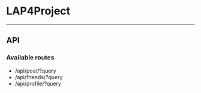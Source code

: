 # LAP4Project
--------------------------------
## API
### Available routes
- /api/post/?query
- /api/friends/?query
- /api/profile/?query
